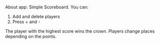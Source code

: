 About app: Simple Scoreboard.
You can:
1. Add and delete players
2. Press + and -

The player with the highest score wins the crown. 
Players change places depending on the points.
